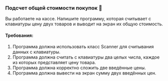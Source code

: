
### Подсчет общей стоимости покупок 🛒

Вы работаете на кассе. Напишите программу, которая считывает с клавиатуры цену двух товаров и выводит на экран их общую стоимость.

#### Требования:
1. Программа должна использовать класс Scanner для считывания данных с клавиатуры. 
2. Программа должна считать с клавиатуры два целых числа, каждое из которых представляет цену товара. 
3. Программа должна корректно сложить две введённые цены. 
4. Программа должна вывести на экран сумму двух введённых цен.